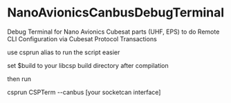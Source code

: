 # NanoAvionicsCanbusDebugTerminal
Debug Terminal for Nano Avionics Cubesat parts (UHF, EPS) to do Remote CLI Configuration via Cubesat Protocol Transactions

use csprun alias to run the script easier

set $build to your libcsp build directory after compilation

then run

csprun CSPTerm --canbus [your socketcan interface]
